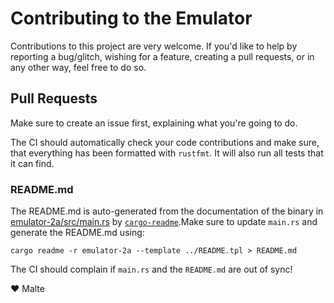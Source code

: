 # Contributing to the Emulator

Contributions to this project are very welcome. If you'd like to help by reporting a bug/glitch, wishing for a feature, creating a pull requests, or in any other way, feel free to do so.

## Pull Requests

Make sure to create an issue first, explaining what you're going to do.

The CI should automatically check your code contributions and make sure, that everything has been formatted with `rustfmt`. It will also run all tests that it can find.

### README.md

The README.md is auto-generated from the documentation of the binary in [emulator-2a/src/main.rs](emulator-2a/src/main.rs) by [`cargo-readme`](https://lib.rs/crates/cargo-readme).Make sure to update `main.rs` and generate the README.md using:
```console
cargo readme -r emulator-2a --template ../README.tpl > README.md
```
The CI should complain if `main.rs` and the `README.md` are out of sync!

:heart: Malte
